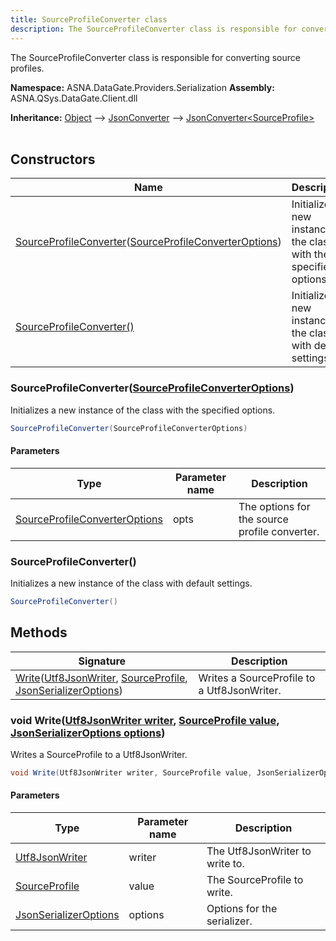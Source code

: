```yaml
---
title: SourceProfileConverter class
description: The SourceProfileConverter class is responsible for converting source profiles.
---
```


The SourceProfileConverter class is responsible for converting source profiles.

**Namespace:** ASNA.DataGate.Providers.Serialization
**Assembly:** ASNA.QSys.DataGate.Client.dll

**Inheritance:** [Object](https://docs.microsoft.com/en-us/dotnet/api/system.object) --> [JsonConverter](https://learn.microsoft.com/en-us/dotnet/api/system.text.json.serialization.jsonconverter-1?view=net-8.0) --> [JsonConverter\<SourceProfile\>](https://learn.microsoft.com/en-us/dotnet/api/system.text.json.serialization.jsonconverter-1?view=net-8.0)
<br>
<br>

## Constructors

| Name | Description |
| --- | --- |
| [SourceProfileConverter](#sourceprofileconvertersourceprofileconverteroptions)([SourceProfileConverterOptions](/reference/datagate/datagate-providers/source-profile-converter-options.html)) | Initializes a new instance of the  class with the specified options.
| [SourceProfileConverter()](#sourceprofileconverter) | Initializes a new instance of the  class with default settings.

### SourceProfileConverter([SourceProfileConverterOptions](/reference/datagate/datagate-providers/source-profile-converter-options.html))

Initializes a new instance of the  class with the specified options.

```cs
SourceProfileConverter(SourceProfileConverterOptions)
```

#### Parameters

| Type | Parameter name | Description
| --- | --- | ---
| [SourceProfileConverterOptions](/reference/datagate/datagate-providers/source-profile-converter-options.html) | opts | The options for the source profile converter.

### SourceProfileConverter()

Initializes a new instance of the  class with default settings.

```cs
SourceProfileConverter()
```

## Methods

| Signature | Description |
| --- | --- |
| [Write](#void-writeutf8jsonwriter-writer-sourceprofile-value-jsonserializeroptions-options)([Utf8JsonWriter](https://learn.microsoft.com/en-us/dotnet/api/system.text.json.utf8jsonwriter?view=net-8.0), [SourceProfile](/reference/datagate/datagate-providers/source-profile.html), [JsonSerializerOptions](https://learn.microsoft.com/en-us/dotnet/api/system.text.json.jsonserializeroptions?view=net-8.0)) | Writes a SourceProfile to a Utf8JsonWriter.

### void Write([Utf8JsonWriter writer](https://learn.microsoft.com/en-us/dotnet/api/system.text.json.utf8jsonwriter?view=net-8.0), [SourceProfile value](/reference/datagate/datagate-providers/source-profile.html), [JsonSerializerOptions options](https://learn.microsoft.com/en-us/dotnet/api/system.text.json.jsonserializeroptions?view=net-8.0))

Writes a SourceProfile to a Utf8JsonWriter.

```cs
void Write(Utf8JsonWriter writer, SourceProfile value, JsonSerializerOptions options)
```

#### Parameters

| Type | Parameter name | Description
| --- | --- | ---
| [Utf8JsonWriter](https://learn.microsoft.com/en-us/dotnet/api/system.text.json.utf8jsonwriter?view=net-8.0) | writer | The Utf8JsonWriter to write to.
| [SourceProfile](/reference/datagate/datagate-providers/source-profile.html) | value | The SourceProfile to write.
| [JsonSerializerOptions](https://learn.microsoft.com/en-us/dotnet/api/system.text.json.jsonserializeroptions?view=net-8.0) | options | Options for the serializer.
